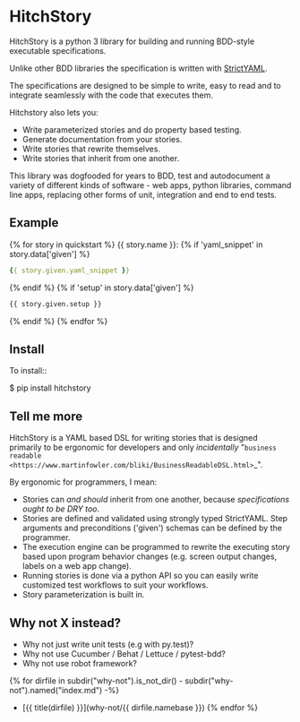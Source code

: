 HitchStory
==========

HitchStory is a python 3 library for building and running BDD-style executable specifications.

Unlike other BDD libraries the specification is written with [StrictYAML](https://hitchdev.com/strictyaml).

The specifications are designed to be simple to write, easy to read and to integrate seamlessly with the
code that executes them.

Hitchstory also lets you:

* Write parameterized stories and do property based testing.
* Generate documentation from your stories.
* Write stories that rewrite themselves.
* Write stories that inherit from one another.

This library was dogfooded for years to BDD, test and autodocument a variety
of different kinds of software - web apps, python libraries, command line apps, replacing
other forms of unit, integration and end to end tests.

Example
-------

{% for story in quickstart %}
{{ story.name }}:
{% if 'yaml_snippet' in story.data['given'] %}
```yaml
{{ story.given.yaml_snippet }}
```
{% endif %}
{% if 'setup' in story.data['given'] %}
```python
{{ story.given.setup }}
```
{% endif %}
{% endfor %}


Install
-------

To install::

  $ pip install hitchstory


Tell me more
------------

HitchStory is a YAML based DSL for writing stories that is designed primarily to be ergonomic
for developers and only *incidentally* "`business readable <https://www.martinfowler.com/bliki/BusinessReadableDSL.html>`_".

By ergonomic for programmers, I mean:

* Stories can *and should* inherit from one another, because *specifications ought to be DRY too*.
* Stories are defined and validated using strongly typed StrictYAML. Step arguments and preconditions ('given') schemas can be defined by the programmer.
* The execution engine can be programmed to rewrite the executing story based upon program behavior changes (e.g. screen output changes, labels on a web app change).
* Running stories is done via a python API so you can easily write customized test workflows to suit your workflows.
* Story parameterization is built in.

  
  
Why not X instead?
------------------

* Why not just write unit tests (e.g with py.test)?
* Why not use Cucumber / Behat / Lettuce / pytest-bdd?
* Why not use robot framework?

{% for dirfile in subdir("why-not").is_not_dir() - subdir("why-not").named("index.md") -%} 
- [{{ title(dirfile) }}](why-not/{{ dirfile.namebase }})
{% endfor %}

